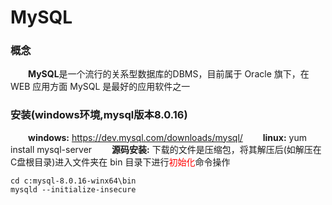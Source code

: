 # MySQL
### 概念
&emsp;&emsp;**MySQL**是一个流行的关系型数据库的DBMS，目前属于 Oracle 旗下，在 WEB 应用方面 MySQL 是最好的应用软件之一
### 安装(windows环境,mysql版本8.0.16)
&emsp;&emsp;**windows:** https://dev.mysql.com/downloads/mysql/
&emsp;&emsp;**linux:** yum install mysql-server
&emsp;&emsp;**源码安装:** 下载的文件是压缩包，将其解压后(如解压在C盘根目录)进入文件夹在 bin 目录下进行<font color=red>初始化</font>命令操作


```
cd c:mysql-8.0.16-winx64\bin
mysqld --initialize-insecure
```



